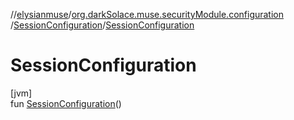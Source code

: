 //[elysianmuse](../../../index.md)/[org.darkSolace.muse.securityModule.configuration](../index.md)
/[SessionConfiguration](index.md)/[SessionConfiguration](-session-configuration.md)

# SessionConfiguration

[jvm]\
fun [SessionConfiguration](-session-configuration.md)()
